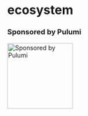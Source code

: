 # ecosystem

### Sponsored by Pulumi
<img src="https://www.pulumi.com/images/pricing/team-oss.svg" alt="Sponsored by Pulumi" style="width:150px; height:auto;">
